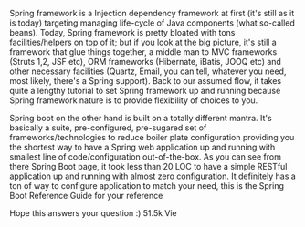 Spring framework is a Injection dependency framework at first (it's still as it is today) targeting managing life-cycle of Java components (what so-called beans). Today, Spring framework is pretty bloated with tons facilities/helpers on top of it; but if you look at the big picture, it's still a framework that glue things together, a middle man to MVC frameworks (Struts 1,2, JSF etc), ORM frameworks (Hibernate, iBatis, JOOQ etc) and other necessary facilities (Quartz, Email, you can tell, whatever you need, most likely, there's a Spring support). Back to our assumed flow, it takes quite a lengthy tutorial to set Spring framework up and running because Spring framework nature is to provide flexibility of choices to you.

Spring boot on the other hand is built on a totally different mantra. It's basically a suite, pre-configured, pre-sugared set of frameworks/technologies to reduce boiler plate configuration providing you the shortest way to have a Spring web application up and running with smallest line of code/configuration out-of-the-box. As you can see from there Spring Boot page, it took less than 20 LOC to have a simple RESTful application up and running with almost zero configuration. It definitely has a ton of way to configure application to match your need, this is the Spring Boot Reference Guide for your reference

Hope this answers your question :)
51.5k Vie